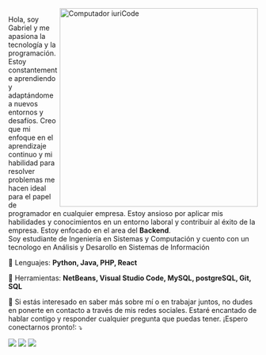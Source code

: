 <img src="https://raw.githubusercontent.com/MicaelliMedeiros/micaellimedeiros/master/image/computer-illustration.png" min-width="400px" max-width="400px" width="400px" align="right" alt="Computador iuriCode">

<p align="left"> 
 Hola, soy Gabriel y me apasiona la tecnología y la programación. Estoy constantemente aprendiendo y adaptándome a nuevos entornos y desafíos. Creo que mi enfoque en el aprendizaje continuo y mi habilidad para resolver problemas me hacen ideal para el papel de programador en cualquier empresa. Estoy ansioso por aplicar mis habilidades y conocimientos en un entorno laboral y contribuir al éxito de la empresa. Estoy enfocado en el area del <strong>Backend</strong>.<br>
  Soy estudiante de Ingeniería en Sistemas y Computación y cuento con un tecnologo en Análisis y Desarollo en Sistemas de Información
</p>

<p align="left">
  🦄 Lenguajes: <strong>Python, Java, PHP, React</strong>
</p>

<p align="left">
  💼 Herramientas: <strong>NetBeans, Visual Studio Code, MySQL, postgreSQL, Git, SQL</strong>
</p>

<p align="left">
  💌 Si estás interesado en saber más sobre mí o en trabajar juntos, no dudes en ponerte en contacto a través de mis redes sociales. Estaré encantado de hablar contigo y responder cualquier pregunta que puedas tener. ¡Espero conectarnos pronto!: ⤵️
</p>

<p align="left">
  <a href="https://gabo8191.github.io/portfolio/" alt="Mi Portafolio">
  <img src="https://img.shields.io/badge/website-000000?style=for-the-badge&logo=About.me&logoColor=white" /></a>

  <a href="https://www.linkedin.com/in/gabodev8191/" alt="Linkedin">
  <img src="https://img.shields.io/badge/-Linkedin-0e76a8?style=flat-square&logo=Linkedin&logoColor=white&link=LINK-DO-SEU-LINKEDIN" /></a>

  <a href="https://api.whatsapp.com/send?phone=573188708253" alt="WhatsApp">
  <img src="https://img.shields.io/badge/-WhatsApp-25d366?style=flat-square&labelColor=25d366&logo=whatsapp&logoColor=white&link=API-DO-SEU-WHATSAPP"/></a>
</p>  

